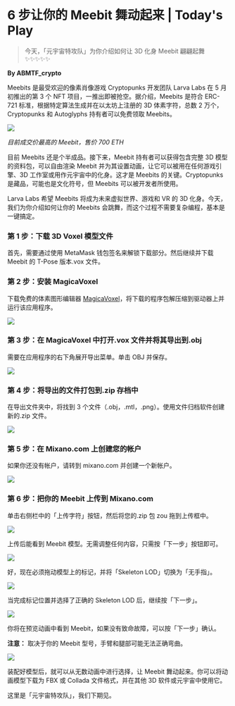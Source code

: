# 6 步让你的 Meebit 舞动起来 | Today's Play

> 今天，「元宇宙特攻队」为你介绍如何让 3D 化身 Meebit 翩翩起舞 ✨✨✨✨✨

**By ABMTF_crypto**

Meebits 是最受欢迎的像素肖像游戏 Cryptopunks 开发团队 Larva Labs 在 5 月初推出的第 3 个 NFT 项目，一推出即被抢空。据介绍，Meebits 是符合 ERC-721 标准，根据特定算法生成并在以太坊上注册的 3D 体素字符，总数 2 万个，Cryptopunks 和 Autoglyphs 持有者可以免费领取 Meebits。

![](./meebit.jpg)

_目前成交价最高的 Meebit，售价 700 ETH_

目前 Meebits 还是个半成品。接下来，Meebit 持有者可以获得包含完整 3D 模型的资料包，可以自由渲染 Meebit 并为其设置动画，让它可以被用在任何游戏引擎、3D 工作室或用作元宇宙中的化身。这才是 Meebits 的关键。Cryptopunks 是藏品，可能也是文化符号，但 Meebits 可以被开发者所使用。

Larva Labs 希望 Meebits 将成为未来虚拟世界、游戏和 VR 的 3D 化身。今天，我们为你介绍如何让你的 Meebits 会跳舞，而这个过程不需要复杂编程，基本是一键搞定。

### 第 1 步：下载 3D Voxel 模型文件

首先，需要通过使用 MetaMask 钱包签名来解锁下载部分。然后继续并下载 Meebit 的 T-Pose 版本.vox 文件。

### 第 2 步：安装 MagicaVoxel

下载免费的体素图形编辑器 [MagicaVoxel](https://ephtracy.github.io/)，将下载的程序包解压缩到驱动器上并运行该应用程序。

![](./meebits-guide-1.png)

### 第 3 步：在 MagicaVoxel 中打开.vox 文件并将其导出到.obj

需要在应用程序的右下角展开导出菜单。单击 OBJ 并保存。

![](./meebits-guide-2-1.png)

### 第 4 步：将导出的文件打包到.zip 存档中

在导出文件夹中，将找到 3 个文件（.obj，.mtl，.png）。使用文件归档软件创建新的.zip 文件。

![](./meebits-guide-3.png)

### 第 5 步：在 Mixano.com 上创建您的帐户

如果你还没有帐户，请转到 mixano.com 并创建一个新帐户。

![](./meebits-guide-3-1.png)

### 第 6 步：把你的 Meebit 上传到 Mixano.com

单击右侧栏中的「上传字符」按钮，然后将您的.zip 包 zou 拖到上传框中。

![](./meebits-guide-4-1.gif)

上传后能看到 Meebit 模型。无需调整任何内容，只需按「下一步」按钮即可。

![](./meebits-guide-5.gif)

好，现在必须拖动模型上的标记，并将「Skeleton LOD」切换为「无手指」。

![](./meebits-guide-6.png)

当完成标记位置并选择了正确的 Skeleton LOD 后，继续按「下一步」。

![](./meebits-guide-7.png)

你将在预览动画中看到 Meebit，如果没有致命故障，可以按「下一步」确认。

**注意：** 取决于你的 Meebit 型号，手臂和腿部可能无法正确弯曲。

![](./meebits-guide-8.png)

装配好模型后，就可以从无数动画中进行选择，让 Meebit 舞动起来。你可以将动画模型下载为 FBX 或 Collada 文件格式，并在其他 3D 软件或元宇宙中使用它。

这里是「元宇宙特攻队」，我们下期见。
